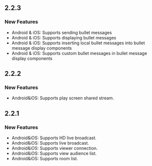 ## 2.2.3
### New Features
- Android & iOS: Supports sending bullet messages
- Android & iOS: Supports displaying bullet messages
- Android & iOS: Supports inserting local bullet messages into bullet message display components
- Android & iOS: Supports custom bullet messages in bullet message display components

## 2.2.2
### New Features
- Android&iOS: Supports play screen shared stream.

## 2.2.1
### New Features
- Android&iOS: Supports HD live broadcast.
- Android&iOS: Supports live broadcast.
- Android&iOS: Supports viewer connection.
- Android&iOS: Supports view audience list.
- Android&iOS: Supports room list.
